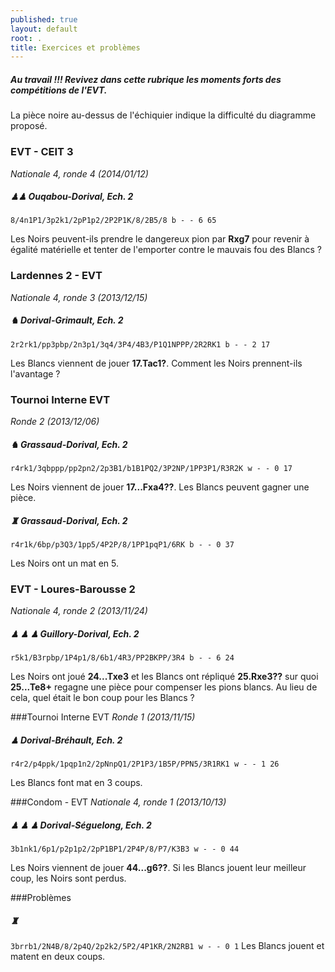 ```yaml
---
published: true
layout: default
root: .
title: Exercices et problèmes
---
```


##### **Au travail !!! Revivez dans cette rubrique les moments forts des compétitions de l'EVT.** 
La pièce noire au-dessus de l'échiquier indique la difficulté du diagramme proposé.

### EVT - CEIT 3
_Nationale 4, ronde 4 (2014/01/12)_

##### &#9823;&#9823;  **Ouqabou-Dorival**, _Ech. 2_

`8/4n1P1/3p2k1/2pP1p2/2P2P1K/8/2B5/8 b - - 6 65`

Les Noirs peuvent-ils prendre le dangereux pion par **Rxg7** pour revenir à égalité matérielle et tenter de l'emporter contre le mauvais fou des Blancs ?


### Lardennes 2 - EVT
_Nationale 4, ronde 3 (2013/12/15)_

##### &#9822;   **Dorival-Grimault**, _Ech. 2_

`2r2rk1/pp3pbp/2n3p1/3q4/3P4/4B3/P1Q1NPPP/2R2RK1 b - - 2 17`

Les Blancs viennent de jouer **17.Tac1?**. Comment les Noirs prennent-ils l'avantage ?


### Tournoi Interne EVT
_Ronde 2 (2013/12/06)_

##### &#9822;   **Grassaud-Dorival**, _Ech. 2_

`r4rk1/3qbppp/pp2pn2/2p3B1/b1B1PQ2/3P2NP/1PP3P1/R3R2K w - - 0 17`

Les Noirs viennent de jouer **17...Fxa4??**. Les Blancs peuvent gagner une pièce.


##### &#9820;   **Grassaud-Dorival**, _Ech. 2_

`r4r1k/6bp/p3Q3/1pp5/4P2P/8/1PP1pqP1/6RK b - - 0 37`

Les Noirs ont un mat en 5.


### EVT - Loures-Barousse 2
_Nationale 4, ronde 2 (2013/11/24)_

##### &#9823; &#9823; &#9823;  **Guillory-Dorival**, _Ech. 2_

`r5k1/B3rpbp/1P4p1/8/6b1/4R3/PP2BKPP/3R4 b - - 6 24`

Les Noirs ont joué **24...Txe3** et les Blancs ont répliqué **25.Rxe3??** sur quoi **25...Te8+** regagne une pièce pour compenser les pions blancs. Au lieu de cela, quel était le bon coup pour les Blancs ?
 

###Tournoi Interne EVT
_Ronde 1 (2013/11/15)_

##### &#9823;  **Dorival-Bréhault**, _Ech. 2_

`r4r2/p4ppk/1pqp1n2/2pNnpQ1/2P1P3/1B5P/PPN5/3R1RK1 w - - 1 26`

Les Blancs font mat en 3 coups.


###Condom - EVT
_Nationale 4, ronde 1 (2013/10/13)_

##### &#9823; &#9823; &#9823;  **Dorival-Séguelong**, _Ech. 2_

`3b1nk1/6p1/p2p1p2/2pP1BP1/2P4P/8/P7/K3B3 w - - 0 44`

Les Noirs viennent de jouer **44...g6??**. Si les Blancs jouent leur meilleur coup, les Noirs sont perdus.

###Problèmes

##### &#9820;
`3brrb1/2N4B/8/2p4Q/2p2k2/5P2/4P1KR/2N2RB1 w - - 0 1`
Les Blancs jouent et matent en deux coups.